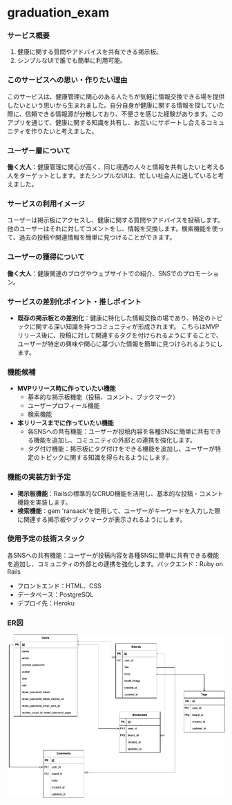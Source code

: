 # graduation_exam

### サービス概要
1. 健康に関する質問やアドバイスを共有できる掲示板。
2. シンプルなUIで誰でも簡単に利用可能。

### このサービスへの思い・作りたい理由
このサービスは、健康管理に関心のある人たちが気軽に情報交換できる場を提供したいという思いから生まれました。自分自身が健康に関する情報を探していた際に、信頼できる情報源が分散しており、不便さを感じた経験があります。このアプリを通じて、健康に関する知識を共有し、お互いにサポートし合えるコミュニティを作りたいと考えました。

### ユーザー層について
**働く大人**：健康管理に関心が高く、同じ境遇の人々と情報を共有したいと考える人をターゲットとします。またシンプルなUIは、忙しい社会人に適していると考えました。

### サービスの利用イメージ
ユーザーは掲示板にアクセスし、健康に関する質問やアドバイスを投稿します。他のユーザーはそれに対してコメントをし、情報を交換します。検索機能を使って、過去の投稿や関連情報を簡単に見つけることができます。

### ユーザーの獲得について
**働く大人**：健康関連のブログやウェブサイトでの紹介、SNSでのプロモーション。

### サービスの差別化ポイント・推しポイント
- **既存の掲示板との差別化**：健康に特化した情報交換の場であり、特定のトピックに関する深い知識を持つコミュニティが形成されます。
こちらはMVPリリース後に、投稿に対して関連するタグを付けられるようにすることで、ユーザーが特定の興味や関心に基づいた情報を簡単に見つけられるようにします。

### 機能候補
- **MVPリリース時に作っていたい機能**
  - 基本的な掲示板機能（投稿、コメント、ブックマーク）
  - ユーザープロフィール機能
  - 検索機能
- **本リリースまでに作っていたい機能**
  - 各SNSへの共有機能：ユーザーが投稿内容を各種SNSに簡単に共有できる機能を追加し、コミュニティの外部との連携を強化します。
  - タグ付け機能：掲示板にタグ付けをできる機能を追加し、ユーザーが特定のトピックに関する知識を得られるようにします。

### 機能の実装方針予定
- **掲示板機能**：Railsの標準的なCRUD機能を活用し、基本的な投稿・コメント機能を実装します。
- **検索機能**：gem 'ransack'を使用して、ユーザーがキーワードを入力した際に関連する掲示板やブックマークが表示されるようにします。

### 使用予定の技術スタック
各SNSへの共有機能：ユーザーが投稿内容を各種SNSに簡単に共有できる機能を追加し、コミュニティの外部との連携を強化します。バックエンド：Ruby on Rails
- フロントエンド：HTML、CSS
- データベース：PostgreSQL
- デプロイ先：Heroku

### ER図
![ER Diagram](./er_diagram.png)